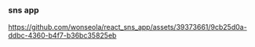 
<h3> sns app </h3>





https://github.com/wonseola/react_sns_app/assets/39373661/9cb25d0a-ddbc-4360-b4f7-b36bc35825eb

